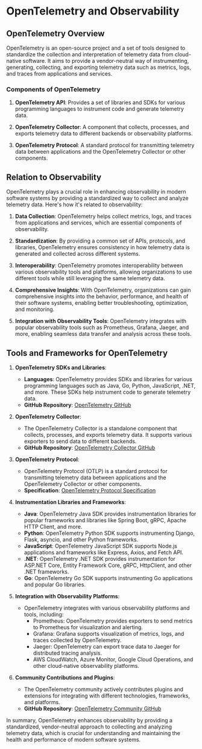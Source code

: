 # OpenTelemetry and Observability

## OpenTelemetry Overview

OpenTelemetry is an open-source project and a set of tools designed to standardize the collection and interpretation of telemetry data from cloud-native software. It aims to provide a vendor-neutral way of instrumenting, generating, collecting, and exporting telemetry data such as metrics, logs, and traces from applications and services.

### Components of OpenTelemetry

1. **OpenTelemetry API**: Provides a set of libraries and SDKs for various programming languages to instrument code and generate telemetry data.

2. **OpenTelemetry Collector**: A component that collects, processes, and exports telemetry data to different backends or observability platforms.

3. **OpenTelemetry Protocol**: A standard protocol for transmitting telemetry data between applications and the OpenTelemetry Collector or other components.

## Relation to Observability

OpenTelemetry plays a crucial role in enhancing observability in modern software systems by providing a standardized way to collect and analyze telemetry data. Here's how it's related to observability:

1. **Data Collection**: OpenTelemetry helps collect metrics, logs, and traces from applications and services, which are essential components of observability.

2. **Standardization**: By providing a common set of APIs, protocols, and libraries, OpenTelemetry ensures consistency in how telemetry data is generated and collected across different systems.

3. **Interoperability**: OpenTelemetry promotes interoperability between various observability tools and platforms, allowing organizations to use different tools while still leveraging the same telemetry data.

4. **Comprehensive Insights**: With OpenTelemetry, organizations can gain comprehensive insights into the behavior, performance, and health of their software systems, enabling better troubleshooting, optimization, and monitoring.

5. **Integration with Observability Tools**: OpenTelemetry integrates with popular observability tools such as Prometheus, Grafana, Jaeger, and more, enabling seamless data transfer and analysis across these tools.

## Tools and Frameworks for OpenTelemetry

1. **OpenTelemetry SDKs and Libraries**:
   - **Languages**: OpenTelemetry provides SDKs and libraries for various programming languages such as Java, Go, Python, JavaScript, .NET, and more. These SDKs help instrument code to generate telemetry data.
   - **GitHub Repository**: [OpenTelemetry GitHub](https://github.com/open-telemetry)

2. **OpenTelemetry Collector**:
   - The OpenTelemetry Collector is a standalone component that collects, processes, and exports telemetry data. It supports various exporters to send data to different backends.
   - **GitHub Repository**: [OpenTelemetry Collector GitHub](https://github.com/open-telemetry/opentelemetry-collector)

3. **OpenTelemetry Protocol**:
   - OpenTelemetry Protocol (OTLP) is a standard protocol for transmitting telemetry data between applications and the OpenTelemetry Collector or other components.
   - **Specification**: [OpenTelemetry Protocol Specification](https://github.com/open-telemetry/opentelemetry-specification/blob/main/specification/protocol/otlp.md)

4. **Instrumentation Libraries and Frameworks**:
   - **Java**: OpenTelemetry Java SDK provides instrumentation libraries for popular frameworks and libraries like Spring Boot, gRPC, Apache HTTP Client, and more.
   - **Python**: OpenTelemetry Python SDK supports instrumenting Django, Flask, asyncio, and other Python frameworks.
   - **JavaScript**: OpenTelemetry JavaScript SDK supports Node.js applications and frameworks like Express, Axios, and Fetch API.
   - **.NET**: OpenTelemetry .NET SDK provides instrumentation for ASP.NET Core, Entity Framework Core, gRPC, HttpClient, and other .NET frameworks.
   - **Go**: OpenTelemetry Go SDK supports instrumenting Go applications and popular Go libraries.

5. **Integration with Observability Platforms**:
   - OpenTelemetry integrates with various observability platforms and tools, including:
     - Prometheus: OpenTelemetry provides exporters to send metrics to Prometheus for visualization and alerting.
     - Grafana: Grafana supports visualization of metrics, logs, and traces collected by OpenTelemetry.
     - Jaeger: OpenTelemetry can export trace data to Jaeger for distributed tracing analysis.
     - AWS CloudWatch, Azure Monitor, Google Cloud Operations, and other cloud-native observability platforms.

6. **Community Contributions and Plugins**:
   - The OpenTelemetry community actively contributes plugins and extensions for integrating with different technologies, frameworks, and platforms.
   - **GitHub Repository**: [OpenTelemetry Community GitHub](https://github.com/open-telemetry/opentelemetry-community)


In summary, OpenTelemetry enhances observability by providing a standardized, vendor-neutral approach to collecting and analyzing telemetry data, which is crucial for understanding and maintaining the health and performance of modern software systems.
